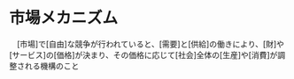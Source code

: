 # 市場メカニズム
　[市場]で[自由]な競争が行われていると、[需要]と[供給]の働きにより、[財]や[サービス]の[価格]が決まり、その価格に応じて[社会]全体の[生産]や[消費]が調整される機構のこと
